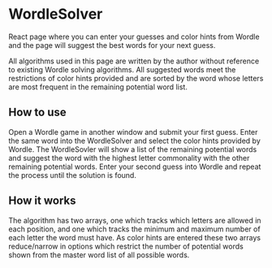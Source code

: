 # WordleSolver
React page where you can enter your guesses and color hints from Wordle and the page will suggest the best words for your next guess.

All algorithms used in this page are written by the author without reference to existing Wordle solving algorithms. All suggested words meet the restrictions of color hints provided and are sorted by the word whose letters are most frequent in the remaining potential word list.

## How to use
Open a Wordle game in another window and submit your first guess. Enter the same word into the WordleSolver and select the color hints provided by Wordle. The WordleSovler will show a list of the remaining potential words and suggest the word with the highest letter commonality with the other remaining potential words. Enter your second guess into Wordle and repeat the process until the solution is found.

## How it works
The algorithm has two arrays, one which tracks which letters are allowed in each position, and one which tracks the minimum and maximum number of each letter the word must have. As color hints are entered these two arrays reduce/narrow in options which restrict the number of potential words shown from the master word list of all possible words.

